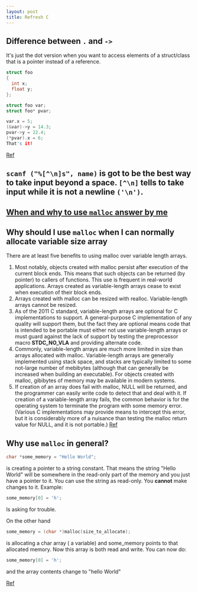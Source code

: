```yaml
---
layout: post
title: Refresh C
---
```


## Difference between `.` and `->`
It's just the dot version when you want to access elements of a struct/class that is a pointer instead of a reference.

```c
struct foo
{
  int x;
  float y;
};

struct foo var;
struct foo* pvar;

var.x = 5;
(&var)->y = 14.3;
pvar->y = 22.4;
(*pvar).x = 6;
That's it!
```
[Ref](https://stackoverflow.com/a/2575051/2806163)

## `scanf ("%[^\n]s", name)` is got to be the best way to take input beyond a space. `[^\n]` tells to take input while it is not a newline `('\n')`.

## [When and why to use `malloc` answer by me](https://stackoverflow.com/a/53979498/2806163)

## Why should I use `malloc` when I can normally allocate variable size array
There are at least five benefits to using malloc over variable length arrays.

1. Most notably, objects created with malloc persist after execution of the current block ends. This means that such objects can be returned (by pointer) to callers of functions. This use is frequent in real-world applications. Arrays created as variable-length arrays cease to exist when execution of their block ends.
2. Arrays created with malloc can be resized with realloc. Variable-length arrays cannot be resized.
3. As of the 2011 C standard, variable-length arrays are optional for C implementations to support. A general-purpose C implementation of any quality will support them, but the fact they are optional means code that is intended to be portable must either not use variable-length arrays or must guard against the lack of support by testing the preprocessor macro __STDC_NO_VLA__ and providing alternate code.
4. Commonly, variable-length arrays are much more limited in size than arrays allocated with malloc. Variable-length arrays are generally implemented using stack space, and stacks are typically limited to some not-large number of mebibytes (although that can generally be increased when building an executable). For objects created with malloc, gibibytes of memory may be available in modern systems.
5. If creation of an array does fail with malloc, NULL will be returned, and the programmer can easily write code to detect that and deal with it. If creation of a variable-length array fails, the common behavior is for the operating system to terminate the program with some memory error. (Various C implementations may provide means to intercept this error, but it is considerably more of a nuisance than testing the malloc return value for NULL, and it is not portable.)
[Ref](https://stackoverflow.com/a/51451640/2806163)

## Why use `malloc` in general?
```c
char *some_memory = "Hello World";
```
is creating a pointer to a string constant. That means the string "Hello World" will be somewhere in the read-only part of the memory and you just have a pointer to it. You can use the string as read-only. You **cannot** make changes to it. Example:

```c
some_memory[0] = 'h';
```
Is asking for trouble.

On the other hand

```c
some_memory = (char *)malloc(size_to_allocate);
```
is allocating a char array ( a variable) and some_memory points to that allocated memory. Now this array is both read and write. You can now do:

```c
some_memory[0] = 'h';
```
and the array contents change to "hello World"

[Ref](https://stackoverflow.com/a/1963812/2806163)
